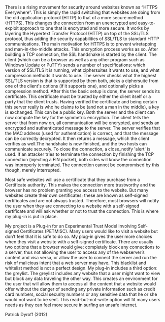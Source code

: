 There is a rising movement for security around websites known as “HTTPS Everywhere”. This is simply the rapid switching that websites are doing from the old application protocol (HTTP) to that of a more secure method (HTTPS). This changes the connection from an unencrypted and easy-to-exploit approach to one that is encrypted and more secure. It works by layering the Hypertext Transfer Protocol (HTTP) on top of the SSL/TLS protocol, thus adding the security capabilities of SSL/TLS to standard HTTP communications. The main motivation for HTTPS is to prevent wiretapping and man-in-the-middle attacks. This encryption process works as so. After building a TCP connection, the SSL handshake is started by the client. The client (which can be a browser as well as any other program such as Windows Update or PuTTY) sends a number of specifications: which version of SSL/TLS it is running, what ciphersuites it wants to use, and what compression methods it wants to use. The server checks what the highest SSL/TLS version is that is supported by them both, picks a ciphersuite from one of the client's options (if it supports one), and optionally picks a compression method. After this the basic setup is done, the server sends its certificate. This certificate must be trusted by either the client itself or a party that the client trusts. Having verified the certificate and being certain this server really is who he claims to be (and not a man in the middle), a key is exchanged. This can be a public key. Both the server and the client can now compute the key for the symmetric encryption. The client tells the server that from now on, all communication will be encrypted, and sends an encrypted and authenticated message to the server. The server verifies that the MAC address (used for authentication) is correct, and that the message can be correctly decrypted. It then returns a message, which the client verifies as well.The handshake is now finished, and the two hosts can communicate securely. To close the connection, a close_notify 'alert' is used. If an attacker tries to terminate the connection by finishing the TCP connection (injecting a FIN packet), both sides will know the connection was improperly terminated. The connection cannot be compromised by this though, merely interrupted. 

Most safe websites will use a certificate that they purchase from a Certificate authority. This makes the connection more trustworthy and the browser has no problem granting you access to the website. But many websites create their own certificates; these are known as self-signed certificates and are not always trusted. Therefore, most browsers will notify the user when they are connecting to a website with a self-signed certificate and will ask whether or not to trust the connection. This is where my plug-in is put in place.

My project is a Plug-in for an Experimental Trust Model Involving Self-signed Certificates (PETMISC). Many users would like to visit a website but don’t feel that it is safe to do so. My plug-in gives the user more choices when they visit a website with a self-signed certificate. There are usually two options that a browser would give: completely block any connections to a server, thus not allowing the user to access any of the webserver’s content and visa versa, or allow the user to connect the server and run the risk of malicious intent that a web server may have. This blacklist and whitelist method is not a perfect design. My plug-in includes a third option: the greylist. The greylist includes any website that a user might want to view but block any data traveling the other way. This creates an environment for the user that will allow them to access all the content that a website would offer without the danger of sending any private information such as credit card numbers, social security numbers or any sensitive data that he or she would not want to be sent. This read-but-not-write option will fit many users needs as they can feel more secure in surfing an unsafe internet. 

Patrick Dyroff (2012)
